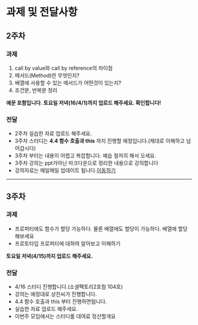 # 과제 및 전달사항
## 2주차
### 과제
1. call by value와 call by reference의 차이점
2. 메서드(Method)란 무엇인지?
3. 배열에 사용할 수 있는 메서드가 어떤것이 있는지?
4. 조건문, 반복문 정리

**예문 포함입니다. 토요일 저녁(16/4/1)까지 업로드 해주세요. 확인합니다!**
### 전달
* 2주차 실습한 자료 업로드 해주세요.
* 3주차 스터디는 **4.4 함수 호출과 this** 까지 진행할 예정입니다.(제대로 이해하고 넘어갑시다)
* 3주차 부터는 내용이 어렵고 복잡합니다. 예습 철저히 해서 오세요.
* 3주차 강의는 ppt가아닌 마크다운으로 정리한 내용으로 강의합니다
* 강의자료는 매일매일 업데이트 됩니다.[이동하기](https://github.com/yiheechan/javascriptStudy/tree/master/%EA%B0%95%EC%9D%98%EC%9E%90%EB%A3%8C/chapter4)

_ _ _

## 3주차
### 과제
* 프로퍼티에도 함수가 할당 가능하다. 물론 배열에도 할당이 가능하다. 배열에 할당해보세요
* 프로토타입 프로퍼티에 대하여 알아보고 이해하기

**토요일 저녁(4/15)까지 업로드 해주세요.**

### 전달
* 4/16 스터디 진행합니다.(소셜팩토리2호점 104호)
* 강의는 예정대로 상진씨가 진행합니다.
* 4.4 함수 호출과 this 부터 진행하면됩니다.
* 실습한 자료 업로드 해주세요.
* 이번주 모임에서는 스터디룸 대여료 정산할게요

